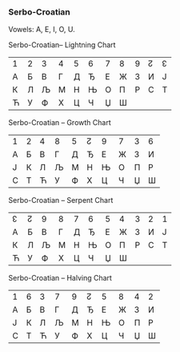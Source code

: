### <span id="anchor-21"></span>Serb**o-Croatian**

Vowels: A, E, I, O, U. 

Serbo-Croatian– Lightning Chart

|   |   |   |   |   |   |   |   |   |   |   |
| - | - | - | - | - | - | - | - | - | - | - |
| 1 | 2 | 3 | 4 | 5 | 6 | 7 | 8 | 9 | ↊ | ↋ |
| А | Б | В | Г | Д | Ђ | Е | Ж | З | И | Ј |
| К | Л | Љ | М | Н | Њ | О | П | Р | С | Т |
| Ћ | У | Ф | Х | Ц | Ч | Џ | Ш |   |   |   |

Serbo-Croatian – Growth Chart

|   |   |   |   |   |   |   |   |   |   |
| - | - | - | - | - | - | - | - | - | - |
| 1 | 2 | 4 | 8 | 5 | ↊ | 9 | 7 | 3 | 6 |
| А | Б | В | Г | Д | Ђ | Е | Ж | З | И |
| Ј | К | Л | Љ | М | Н | Њ | О | П | Р |
| С | Т | Ћ | У | Ф | Х | Ц | Ч | Џ | Ш |

Serbo-Croatian – Serpent Chart

|   |   |   |   |   |   |   |   |   |   |   |
| - | - | - | - | - | - | - | - | - | - | - |
| ↋ | ↊ | 9 | 8 | 7 | 6 | 5 | 4 | 3 | 2 | 1 |
| А | Б | В | Г | Д | Ђ | Е | Ж | З | И | Ј |
| К | Л | Љ | М | Н | Њ | О | П | Р | С | Т |
| Ћ | У | Ф | Х | Ц | Ч | Џ | Ш |   |   |   |

Serbo-Croatian – Halving Chart

|   |   |   |   |   |   |   |   |   |   |
| - | - | - | - | - | - | - | - | - | - |
| 1 | 6 | 3 | 7 | 9 | ↊ | 5 | 8 | 4 | 2 |
| А | Б | В | Г | Д | Ђ | Е | Ж | З | И |
| Ј | К | Л | Љ | М | Н | Њ | О | П | Р |
| С | Т | Ћ | У | Ф | Х | Ц | Ч | Џ | Ш |
